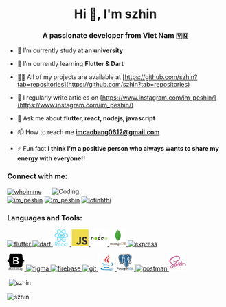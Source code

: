 <h1 align="center">Hi 👋, I'm szhin</h1>
<h3 align="center">A passionate developer from Viet Nam 🇻🇳</h3>

- 🔭 I’m currently study **at an university**

- 🌱 I’m currently learning **Flutter & Dart**

- 👨‍💻 All of my projects are available at [https://github.com/szhin?tab=repositories](https://github.com/szhin?tab=repositories)

- 📝 I regularly write articles on [https://www.instagram.com/im_peshin/](https://www.instagram.com/im_peshin/)

- 💬 Ask me about **flutter, react, nodejs, javascript**

- 📫 How to reach me **imcaobang0612@gmail.com**

- ⚡ Fun fact **I think I'm a positive person who always wants to share my energy with everyone!!**

<h3 align="left">Connect with me:</h3>
<p align="left">
  <img
    align="right"
    alt="Coding"
    width="400"  src="https://camo.githubusercontent.com/c1dcb74cc1c1835b1d716f5051499a2814c683c806b15f04b0eba492863703e9/68747470733a2f2f63646e2e6472696262626c652e636f6d2f75736572732f3733303730332f73637265656e73686f74732f363538313234332f6176656e746f2e676966"
  />
  <a href="https://fb.com/whoimme" target="blank"
    ><img
      align="center"
      src="https://raw.githubusercontent.com/rahuldkjain/github-profile-readme-generator/master/src/images/icons/Social/facebook.svg"
      alt="whoimme"
      height="30"
      width="40"
  /></a>
  <a href="https://instagram.com/im_peshin" target="blank"
    ><img
      align="center"
      src="https://raw.githubusercontent.com/rahuldkjain/github-profile-readme-generator/master/src/images/icons/Social/instagram.svg"
      alt="im_peshin"
      height="30"
      width="40"
  /></a>
  <a href="https://www.youtube.com/@im_peshin" target="blank"
    ><img
      align="center"
      src="https://raw.githubusercontent.com/rahuldkjain/github-profile-readme-generator/master/src/images/icons/Social/youtube.svg"
      alt="im_peshin"
      height="30"
      width="40"
  /></a>
  <a href="https://twitter.com/lotinhthi" target="blank"><img align="center" src="https://raw.githubusercontent.com/rahuldkjain/github-profile-readme-generator/master/src/images/icons/Social/twitter.svg" alt="lotinhthi" height="30" width="40" /></a>
</p>

<h3 align="left">Languages and Tools:</h3>
<a href="https://flutter.dev" target="_blank" rel="noreferrer"> 
  <img 
    src="https://storage.googleapis.com/cms-storage-bucket/847ae81f5430402216fd.svg" 
    alt="flutter" 
    width="80" 
    height="40"
  />
</a>
<a href="https://dart.dev" target="_blank" rel="noreferrer"> 
  <img 
    src="https://www.vectorlogo.zone/logos/dartlang/dartlang-icon.svg" 
    alt="dart" 
    width="40" 
    height="40"
  />
</a>

<a href="https://reactjs.org/" target="_blank" rel="noreferrer">
  <img
    src="https://raw.githubusercontent.com/devicons/devicon/master/icons/react/react-original-wordmark.svg"
    alt="react"
    width="40"
    height="40"
  />
</a>
<a
  href="https://developer.mozilla.org/en-US/docs/Web/JavaScript"
  target="_blank"
  rel="noreferrer"
>
  <img
    src="https://raw.githubusercontent.com/devicons/devicon/master/icons/javascript/javascript-original.svg"
    alt="javascript"
    width="40"
    height="40"
  />
</a>

 <a href="https://nodejs.org" target="_blank" rel="noreferrer">
    <img
      src="https://raw.githubusercontent.com/devicons/devicon/master/icons/nodejs/nodejs-original-wordmark.svg"
      alt="nodejs"
      width="40"
      height="40"
    />
  </a>

<a href="https://www.mongodb.com/" target="_blank" rel="noreferrer">
    <img
      src="https://raw.githubusercontent.com/devicons/devicon/master/icons/mongodb/mongodb-original-wordmark.svg"
      alt="mongodb"
      width="40"
      height="40"
    />
  </a>
  <a href="https://expressjs.com" target="_blank" rel="noreferrer">
    <img
      src="https://jinyisland.kr/assets/thumb/express.png"
      alt="express"
      width="40"
      height="40"
    />
  </a>
  
  
<p align="left">
  <a href="https://getbootstrap.com" target="_blank" rel="noreferrer">
    <img
      src="https://raw.githubusercontent.com/devicons/devicon/master/icons/bootstrap/bootstrap-plain-wordmark.svg"
      alt="bootstrap"
      width="40"
      height="40"
    />
  </a>
 
   
  <a href="https://www.figma.com/" target="_blank" rel="noreferrer">
    <img
      src="https://www.vectorlogo.zone/logos/figma/figma-icon.svg"
      alt="figma"
      width="40"
      height="40"
    />
  </a>
  <a href="https://firebase.google.com/" target="_blank" rel="noreferrer">
    <img
      src="https://www.vectorlogo.zone/logos/firebase/firebase-icon.svg"
      alt="firebase"
      width="40"
      height="40"
    />
  </a>
  <a href="https://git-scm.com/" target="_blank" rel="noreferrer">
    <img
      src="https://www.vectorlogo.zone/logos/git-scm/git-scm-icon.svg"
      alt="git"
      width="40"
      height="40"
    />
  </a>
  
  <a href="https://www.java.com" target="_blank" rel="noreferrer">
    <img
      src="https://raw.githubusercontent.com/devicons/devicon/master/icons/java/java-original.svg"
      alt="java"
      width="40"
      height="40"
    />
  </a>
 

  <a href="https://www.postgresql.org" target="_blank" rel="noreferrer">
    <img
      src="https://raw.githubusercontent.com/devicons/devicon/master/icons/postgresql/postgresql-original-wordmark.svg"
      alt="postgresql"
      width="40"
      height="40"
    />
  </a>
  <a href="https://postman.com" target="_blank" rel="noreferrer">
    <img
      src="https://www.vectorlogo.zone/logos/getpostman/getpostman-icon.svg"
      alt="postman"
      width="40"
      height="40"
    />
  </a>
  <a href="https://sass-lang.com" target="_blank" rel="noreferrer">
    <img
      src="https://raw.githubusercontent.com/devicons/devicon/master/icons/sass/sass-original.svg"
      alt="sass"
      width="40"
      height="40"
    />
  </a>
</p>



<p>
  &nbsp;<img
    align="center"
    src="https://github-readme-stats.vercel.app/api?username=szhin&show_icons=true&locale=en"
    alt="szhin"
  />
</p>

<p>
  <img
    align="center"
    src="https://github-readme-streak-stats.herokuapp.com/?user=szhin&"
    alt="szhin"
  />
</p>

